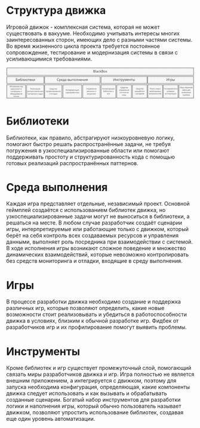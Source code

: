 # Структура движка

Игровой движок - комплексная система, которая не может существовать в вакууме. Необходимо учитывать интересы
многих заинтересованных сторон, имеющих дело с разными частями системы. Во время жизненного цикла
проекта требуется постоянное сопровождение, тестирование и модернизация системы в связи с усиливающимися
требованиями.



![img.png](img.png)

# Библиотеки
Библиотеки, как правило, абстрагируют низкоуровневую логику, помогают быстро решать распространённые задачи,
не требуя погружения в узкоспециализированные области или помогают поддерживать простоту и структурированность кода
с помощью готовых реализаций распространённых паттернов.

# Среда выполнения
Каждая игра представляет отдельные, независимый проект. Основной геймплей создаётся с использованием библиотек
движка, но узкоспециализированные задачи могут не выноситься в библиотеки, а решаться на месте. В любом случае
разработчик создаёт сценарии игры, интерпретируемые или работающие только с движком, который берёт на себя контроль
всех создаваемых ресурсов и управления данными, выполняет роль посредника при взаимодействии с системой. В ходе
исполнения игры возникают сложное поведение и множество динамических взаимодействий, которые невозможно
контролировать без средств мониторинга и отладки, входящие в среду выполнения.

# Игры
В процессе разработки движка необходимо создание и поддержка различных игр, которые позволяют определить,
какие новые возможности стоит реализовывать и убедиться в работоспособности движка в условиях, близким
к обычной разработке игр. Фидбек от разработчиков игр и их профилирование помогут выявить проблемы.

# Инструменты
Кроме библиотек и игр существует промежуточный слой, помогающий связать миры разработчиков движка и игр.
Игра полностью не является внешним приложением, а интегрируется с движком, поэтому для запуска необходима
конфигурация, определяющая, какие компоненты движка следует использовать и как вызывать и обрабатывать
созданные сценарии. Богатый набор инструментов для разработки логики и наполнения игры, который обычно
пользователь называет движком, позволяют упростить использование библиотек, создавая еще один уровень автоматизации.
